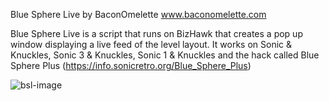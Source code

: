 Blue Sphere Live by BaconOmelette
www.baconomelette.com

Blue Sphere Live is a script that runs on BizHawk that creates a pop up window displaying a live feed of the level layout.
It works on Sonic & Knuckles, Sonic 3 & Knuckles, Sonic 1 & Knuckles and the hack called Blue Sphere Plus (https://info.sonicretro.org/Blue_Sphere_Plus)

![bsl-image](https://github.com/user-attachments/assets/b2eeb1ef-8618-4a65-9255-4f3c245486b6)
